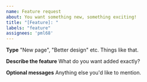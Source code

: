 ```yaml
---
name: Feature request
about: You want something new, something exciting!
title: "[Feature]: "
labels: "feature"
assignees: 'pml68'
---
```


**Type**
"New page", "Better design" etc. Things like that.

**Describe the feature**
What do you want added exactly?

**Optional messages**
Anything else you'd like to mention.
